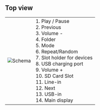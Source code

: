 ## Top view

| | |
|:-------|:-------|
|![Schema](http://static.energysistem.com/images/manuals/42261/54995db9d7ced.jpg)| 1. Play / Pause <br>2. Previous <br>3. Volume -<br>4. Folder<br>5. Mode<br>6. Repeat/Random<br>7. Slot holder for devices<br>8. USB charging port<br>9. Volume +<br>10. SD Card Slot<br>11. Line-in<br>12. Next <br>13. USB-in<br>14. Main display |



